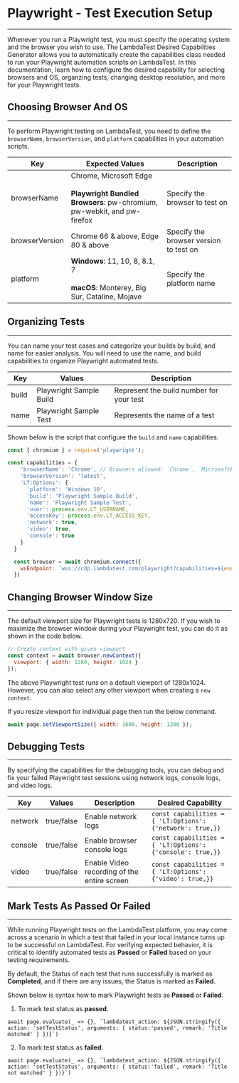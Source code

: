 # Playwright - Test Execution Setup
* * *

Whenever you run a Playwright test, you must specify the operating system and the browser you wish to use. The LambdaTest Desired Capabilities Generator allows you to automatically create the capabilities class needed to run your Playwright automation scripts on LambdaTest. In this documentation, learn how to configure the desired capability for selecting browsers and OS, organzing tests, changing desktop resolution, and more for your Playwright tests.


## Choosing Browser And OS
***

To perform Playwright testing on LambdaTest, you need to define the `browserName`, `browserVersion`, and `platform` capabilities in your automation scripts.

| Key | Expected Values | Description 
| -------- | -----| ------------ | 
| browserName   |  Chrome, Microsoft Edge<br/> <br/>**Playwright Bundled Browsers**: pw-chromium, pw-webkit, and pw-firefox |   Specify the browser to test on    | 
| browserVersion  |  Chrome 66 & above, Edge 80 & above |   Specify the browser version to test on    | 
| platform  |  **Windows**: 11, 10, 8, 8.1, 7 <br/><br/> **macOS**: Monterey, Big Sur, Cataline, Mojave |    Specify the platform name    | 

## Organizing Tests
***

You can name your test cases and categorize your builds by build, and name for easier analysis. You will need to use the name, and build capabilities to organize Playwright automated tests.

| Key | Values | Description | 
| -------- | -----| ------------ | 
| build   |  Playwright Sample Build |   Represent the build number for your test    | 
| name   |  Playwright Sample Test |    Represents the name of a test   | 

Shown below is the script that configure the `build` and `name` capabilities. 

```js
const { chromium } = require('playwright');

const capabilities = {
    'browserName': 'Chrome', // Browsers allowed: `Chrome`, `MicrosoftEdge`, `pw-chromium`, `pw-firefox` and `pw-webkit`
    'browserVersion': 'latest',
    'LT:Options': {
      'platform': 'Windows 10',
      'build': 'Playwright Sample Build',
      'name': 'Playwright Sample Test',
      'user': process.env.LT_USERNAME,
      'accessKey': process.env.LT_ACCESS_KEY,
      'network': true,
      'video': true,
      'console': true
    }
  }

  const browser = await chromium.connect({
    wsEndpoint: `wss://cdp.lambdatest.com/playwright?capabilities=${encodeURIComponent(JSON.stringify(capabilities))}`
  })
```

## Changing Browser Window Size
***

The default viewport size for Playwright tests is 1280x720. If you wish to maximize the browser window during your Playwright test, you can do it as shown in the code below.

```js
// Create context with given viewport
const context = await browser.newContext({
  viewport: { width: 1280, height: 1024 }
});
```
The above Playwright test runs on a default viewport of 1280x1024. However, you can also select any other viewport when creating a `new context`.

If you resize viewport for individual page then run the below command.

```js
await page.setViewportSize({ width: 1600, height: 1200 });
```

## Debugging Tests
***

By specifying the capabilities for the debugging tools, you can debug and fix your failed Playwright test sessions using network logs, console logs, and video logs.


| Key | Values | Description | Desired Capability |
| -------- | -----| ------------ | --------------|
| network   | true/false |   Enable network logs    |  `const capabilities = { 'LT:Options': {'network': true,}}` |
| console  | true/false |   Enable browser console logs  | `const capabilities = { 'LT:Options': {'console': true,}}` |
| video   |  true/false |    Enable Video recording of the entire screen     | `const capabilities = { 'LT:Options': {'video': true,}}` |

## Mark Tests As Passed Or Failed
***

While running Playwright tests on the LambdaTest platform, you may come across a scenario in which a test that failed in your local instance turns up to be successful on LambdaTest. For verifying expected behavior, it is critical to identify automated tests as **Passed** or **Failed** based on your testing requirements.

By default, the Status of each test that runs successfully is marked as **Completed**, and if there are any issues, the Status is marked as **Failed**.

Shown below is syntax how to mark Playwright tests as **Passed** or **Failed**.

1. To mark test status as **passed**.

```
await page.evaluate(_ => {}, `lambdatest_action: ${JSON.stringify({ action: 'setTestStatus', arguments: { status:'passed', remark: 'Title matched' } })}`)
```

2. To mark test status as **failed**.

```
await page.evaluate(_ => {}, `lambdatest_action: ${JSON.stringify({ action: 'setTestStatus', arguments: { status:'failed', remark: 'Title not matched' } })}`)
```
